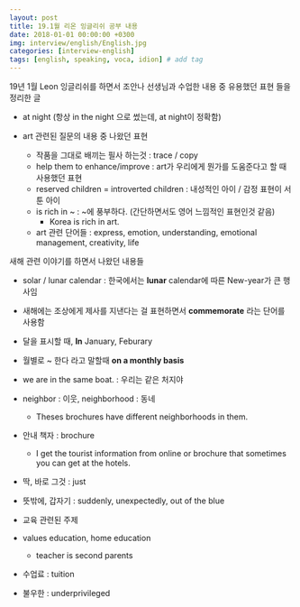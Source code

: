 ```yaml
---
layout: post
title: 19.1월 리온 잉글리쉬 공부 내용
date: 2018-01-01 00:00:00 +0300
img: interview/english/English.jpg
categories: [interview-english] 
tags: [english, speaking, voca, idion] # add tag
---
```


19년 1월 Leon 잉글리쉬를 하면서 조안나 선생님과 수업한 내용 중 유용했던 표현 들을 정리한 글

+ at night (항상 in the night 으로 썼는데, at night이 정확함)

+ art 관련된 질문의 내용 중 나왔던 표현
    + 작품을 그대로 배끼는 필사 하는것 : trace / copy
    + help them to enhance/improve : art가 우리에게 뭔가를 도움준다고 할 때 사용했던 표현
    + reserved children = introverted children : 내성적인 아이 / 감정 표현이 서툰 아이
    + is rich in ~ : ~에 풍부하다. (간단하면서도 영어 느낌적인 표현인것 같음)
        + Korea is rich in art.
    + art 관련 단어들 : express, emotion, understanding, emotional management, creativity, life
  
새해 관련 이야기를 하면서 나왔던 내용들  
+ solar / lunar calendar : 한국에서는 **lunar** calendar에 따른 New-year가 큰 행사임
+ 새해에는 조상에게 제사를 지낸다는 걸 표현하면서 **commemorate** 라는 단어를 사용함
+ 달을 표시할 때, **In** January, Feburary
+ 월별로 ~ 한다 라고 말할때 **on a monthly basis**

+ we are in the same boat. : 우리는 같은 처지야
+ neighbor : 이웃, neighborhood : 동네
    + Theses brochures have different neighborhoods in them.
    
+ 안내 책자 : brochure
    + I get the tourist information from online or brochure that sometimes you can get at the hotels.
+ 딱, 바로 그것 : just
+ 뜻밖에, 갑자기 : suddenly, unexpectedly, out of the blue

+ 교육 관련된 주제
+ values education, home education
    + teacher is second parents
+ 수업료 : tuition
+ 불우한 : underprivileged 